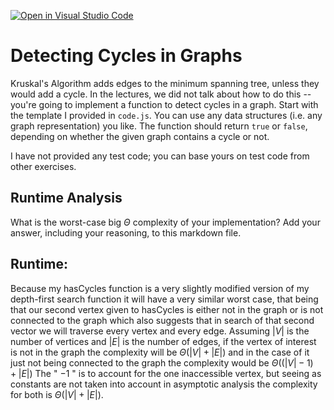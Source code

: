 [![Open in Visual Studio Code](https://classroom.github.com/assets/open-in-vscode-718a45dd9cf7e7f842a935f5ebbe5719a5e09af4491e668f4dbf3b35d5cca122.svg)](https://classroom.github.com/online_ide?assignment_repo_id=12757963&assignment_repo_type=AssignmentRepo)
# Detecting Cycles in Graphs

Kruskal's Algorithm adds edges to the minimum spanning tree, unless they would
add a cycle. In the lectures, we did not talk about how to do this -- you're
going to implement a function to detect cycles in a graph. Start with the
template I provided in `code.js`. You can use any data structures (i.e. any
graph representation) you like. The function should return `true` or `false`,
depending on whether the given graph contains a cycle or not.

I have not provided any test code; you can base yours on test code from other
exercises.

## Runtime Analysis

What is the worst-case big $\Theta$ complexity of your implementation? Add your
answer, including your reasoning, to this markdown file.

## Runtime:

Because my hasCycles function is a very slightly modified version of my depth-first search function it will have a very similar worst case, that being that our second vertex given to hasCycles is either not in the graph or is not connected to the graph which also suggests that in search of that second vector we will traverse every vertex and every edge. Assuming $|V|$ is the number of vertices and $|E|$ is the number of edges, if the vertex of interest is not in the graph the complexity will be $\Theta(|V| + |E|)$ and in the case of it just not being connected to the graph the complexity would be $\Theta((|V| - 1) + |E|)$ The " $-1$ " is to account for the one inaccessible vertex, but seeing as constants are not taken into account in asymptotic analysis the complexity for both is $\Theta(|V| + |E|)$.
